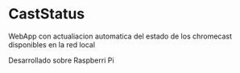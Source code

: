 # CastStatus

WebApp con actualiacion automatica del estado de los chromecast disponibles en la red local

Desarrollado sobre Raspberri Pi
